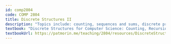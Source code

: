 ```yaml
---
id: comp2804
code: COMP 2804
title: Discrete Structures II
description: "Topics include: counting, sequences and sums, discrete probability, basic statistics, recurrence relations, randomized algorithms. Material is illustrated through examples from computing."
textbook: "Discrete Structures for Computer Science: Counting, Recursion, and Probability"
textbookUrl: https://patmorin.me/teaching/2804/resources/DiscreteStructures.pdf
---
```

